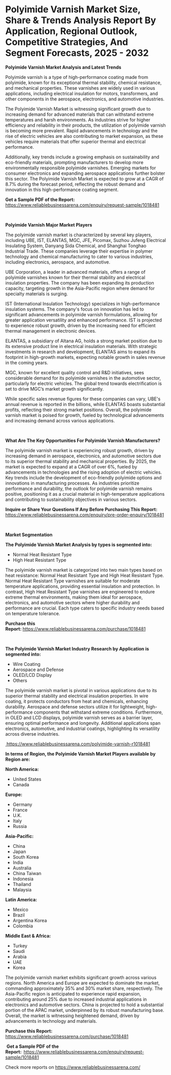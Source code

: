 <p><h1>Polyimide Varnish Market Size, Share & Trends Analysis Report By Application, Regional Outlook, Competitive Strategies, And Segment Forecasts, 2025 - 2032</h1></p><p><strong>Polyimide Varnish Market Analysis and Latest Trends</strong></p>
<p><p>Polyimide varnish is a type of high-performance coating made from polyimide, known for its exceptional thermal stability, chemical resistance, and mechanical properties. These varnishes are widely used in various applications, including electrical insulation for motors, transformers, and other components in the aerospace, electronics, and automotive industries.</p><p>The Polyimide Varnish Market is witnessing significant growth due to increasing demand for advanced materials that can withstand extreme temperatures and harsh environments. As industries strive for higher efficiency and reliability in their products, the utilization of polyimide varnish is becoming more prevalent. Rapid advancements in technology and the rise of electric vehicles are also contributing to market expansion, as these vehicles require materials that offer superior thermal and electrical performance.</p><p>Additionally, key trends include a growing emphasis on sustainability and eco-friendly materials, prompting manufacturers to develop more environmentally responsible polyimide varnishes. Emerging markets for consumer electronics and expanding aerospace applications further bolster this sector. The Polyimide Varnish Market is expected to grow at a CAGR of 8.7% during the forecast period, reflecting the robust demand and innovation in this high-performance coating segment.</p></p>
<p><strong>Get a Sample PDF of the Report:&nbsp;</strong> <a href="https://www.reliablebusinessarena.com/enquiry/request-sample/1018481?utm_campaign=2202&utm_medium=2&utm_source=Github&utm_content=ia&utm_term=30012025&utm_id=polyimide-varnish">https://www.reliablebusinessarena.com/enquiry/request-sample/1018481</a></p>
<p>&nbsp;</p>
<p><strong>Polyimide Varnish Major Market Players</strong></p>
<p><p>The polyimide varnish market is characterized by several key players, including UBE, IST, ELANTAS, MGC, JFE, Picomax, Suzhou Jufeng Electrical Insulating System, Danyang Sida Chemical, and Shanghai Tonghao Industrial Trade. These companies leverage their expertise in polymer technology and chemical manufacturing to cater to various industries, including electronics, aerospace, and automotive.</p><p>UBE Corporation, a leader in advanced materials, offers a range of polyimide varnishes known for their thermal stability and electrical insulation properties. The company has been expanding its production capacity, targeting growth in the Asia-Pacific region where demand for specialty materials is surging.</p><p>IST (International Insulation Technology) specializes in high-performance insulation systems. The company's focus on innovation has led to significant advancements in polyimide varnish formulations, allowing for greater application versatility and enhanced performance. IST is projected to experience robust growth, driven by the increasing need for efficient thermal management in electronic devices.</p><p>ELANTAS, a subsidiary of Altana AG, holds a strong market position due to its extensive product line in electrical insulation materials. With strategic investments in research and development, ELANTAS aims to expand its footprint in high-growth markets, expecting notable growth in sales revenue in the coming years.</p><p>MGC, known for excellent quality control and R&D initiatives, sees considerable demand for its polyimide varnishes in the automotive sector, particularly for electric vehicles. The global trend towards electrification is set to drive MGC’s market growth significantly.</p><p>While specific sales revenue figures for these companies can vary, UBE's annual revenue is reported in the billions, while ELANTAS boasts substantial profits, reflecting their strong market positions. Overall, the polyimide varnish market is poised for growth, fueled by technological advancements and increasing demand across various applications.</p></p>
<p>&nbsp;</p>
<p><strong>What Are The Key Opportunities For Polyimide Varnish Manufacturers?</strong></p>
<p><p>The polyimide varnish market is experiencing robust growth, driven by increasing demand in aerospace, electronics, and automotive sectors due to its superior thermal stability and mechanical properties. By 2025, the market is expected to expand at a CAGR of over 6%, fueled by advancements in technologies and the rising adoption of electric vehicles. Key trends include the development of eco-friendly polyimide options and innovations in manufacturing processes. As industries prioritize performance and durability, the outlook for polyimide varnish remains positive, positioning it as a crucial material in high-temperature applications and contributing to sustainability objectives in various sectors.</p></p>
<p><strong>Inquire or Share Your Questions If Any Before Purchasing This Report:</strong> <a href="https://www.reliablebusinessarena.com/enquiry/pre-order-enquiry/1018481?utm_campaign=2202&utm_medium=2&utm_source=Github&utm_content=ia&utm_term=30012025&utm_id=polyimide-varnish">https://www.reliablebusinessarena.com/enquiry/pre-order-enquiry/1018481</a></p>
<p>&nbsp;</p>
<p><strong>Market Segmentation</strong></p>
<p><strong>The Polyimide Varnish Market Analysis by types is segmented into:</strong></p>
<p><ul><li>Normal Heat Resistant Type</li><li>High Heat Resistant Type</li></ul></p>
<p><p>The polyimide varnish market is categorized into two main types based on heat resistance: Normal Heat Resistant Type and High Heat Resistant Type. Normal Heat Resistant Type varnishes are suitable for moderate temperature applications, providing essential insulation and protection. In contrast, High Heat Resistant Type varnishes are engineered to endure extreme thermal environments, making them ideal for aerospace, electronics, and automotive sectors where higher durability and performance are crucial. Each type caters to specific industry needs based on temperature tolerance.</p></p>
<p><strong>Purchase this Report:&nbsp;</strong><a href="https://www.reliablebusinessarena.com/purchase/1018481?utm_campaign=2202&utm_medium=2&utm_source=Github&utm_content=ia&utm_term=30012025&utm_id=polyimide-varnish">https://www.reliablebusinessarena.com/purchase/1018481</a></p>
<p>&nbsp;</p>
<p><strong>The Polyimide Varnish Market Industry Research by Application is segmented into:</strong></p>
<p><ul><li>Wire Coating</li><li>Aerospace and Defense</li><li>OLED/LCD Display</li><li>Others</li></ul></p>
<p><p>The polyimide varnish market is pivotal in various applications due to its superior thermal stability and electrical insulation properties. In wire coating, it protects conductors from heat and chemicals, enhancing durability. Aerospace and defense sectors utilize it for lightweight, high-performance components that withstand extreme conditions. Furthermore, in OLED and LCD displays, polyimide varnish serves as a barrier layer, ensuring optimal performance and longevity. Additional applications span electronics, automotive, and industrial coatings, highlighting its versatility across diverse industries.</p></p>
<p><a href="https://www.reliablebusinessarena.com/polyimide-varnish-r1018481?utm_campaign=2202&utm_medium=2&utm_source=Github&utm_content=ia&utm_term=30012025&utm_id=polyimide-varnish">&nbsp;https://www.reliablebusinessarena.com/polyimide-varnish-r1018481</a></p>
<p><strong>In terms of Region, the Polyimide Varnish Market Players available by Region are:</strong></p>
<p>
    <p> <strong> North America: </strong>
        <ul>
            <li>United States</li>
            <li>Canada</li>
        </ul>
        </p> 
    <p> <strong> Europe: </strong>
        <ul>
            <li>Germany</li>
            <li>France</li>
            <li>U.K.</li>
            <li>Italy</li>
            <li>Russia</li>
        </ul>
        </p> 
    <p> <strong> Asia-Pacific: </strong>
        <ul>
            <li>China</li>
            <li>Japan</li>
            <li>South Korea</li>
            <li>India</li>
            <li>Australia</li>
            <li>China Taiwan</li>
            <li>Indonesia</li>
            <li>Thailand</li>
            <li>Malaysia</li>
        </ul>
        </p> 
    <p> <strong> Latin America: </strong>
        <ul>
            <li>Mexico</li>
            <li>Brazil</li>
            <li>Argentina Korea</li>
            <li>Colombia</li>
        </ul>
        </p> 
    <p> <strong> Middle East & Africa: </strong>
        <ul>
            <li>Turkey</li>
            <li>Saudi</li>
            <li>Arabia</li>
            <li>UAE</li>
            <li>Korea</li>
        </ul>
    </p>
    </p>
<p><p>The polyimide varnish market exhibits significant growth across various regions. North America and Europe are expected to dominate the market, commanding approximately 35% and 30% market share, respectively. The Asia-Pacific region is anticipated to experience rapid expansion, contributing around 25% due to increased industrial applications in electronics and automotive sectors. China is projected to hold a substantial portion of the APAC market, underpinned by its robust manufacturing base. Overall, the market is witnessing heightened demand, driven by advancements in technology and materials.</p></p>
<p><strong>Purchase this Report: </strong><a href="https://www.reliablebusinessarena.com/purchase/1018481?utm_campaign=2202&utm_medium=2&utm_source=Github&utm_content=ia&utm_term=30012025&utm_id=polyimide-varnish">https://www.reliablebusinessarena.com/purchase/1018481</a></p>
<p>&nbsp;<strong>Get a Sample PDF of the Report:&nbsp;&nbsp;</strong><a href="https://www.reliablebusinessarena.com/enquiry/request-sample/1018481?utm_campaign=2202&utm_medium=2&utm_source=Github&utm_content=ia&utm_term=30012025&utm_id=polyimide-varnish">https://www.reliablebusinessarena.com/enquiry/request-sample/1018481</a></p>
<p><strong></strong></p>
<p>Check more reports on <a href="https://www.reliablebusinessarena.com/?utm_campaign=2202&utm_medium=2&utm_source=Github&utm_content=ia&utm_term=30012025&utm_id=polyimide-varnish">https://www.reliablebusinessarena.com/</a></p>